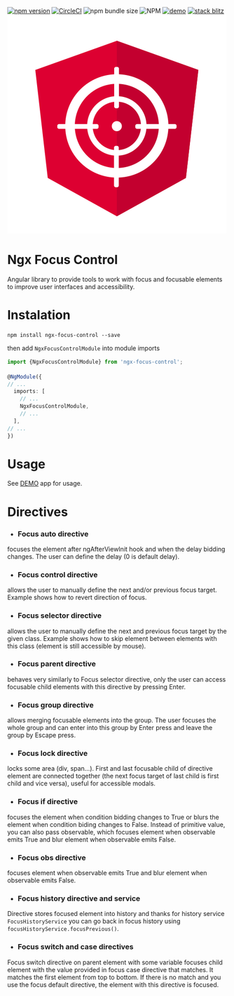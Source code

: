 [![npm version](https://badge.fury.io/js/ngx-focus-control.svg)](https://badge.fury.io/js/ngx-focus-control)
[![CircleCI](https://circleci.com/gh/Raiper34/ngx-focus-control.svg?style=shield)](https://circleci.com/gh/Raiper34/ngx-focus-control)
![npm bundle size](https://img.shields.io/bundlephobia/min/ngx-focus-control)
![NPM](https://img.shields.io/npm/l/ngx-focus-control)
[![demo](https://badgen.net/badge/demo/online/orange)](https://ngx-focus-control.netlify.app/)
[![stack blitz](https://badgen.net/badge/stackblitz/online/orange)](https://stackblitz.com/edit/angular-ivy-nsumon)
![ngc focus control logo](ngx-focus-control-logo.svg)
# Ngx Focus Control
Angular library to provide tools to work with focus and focusable elements to improve user interfaces and accessibility.

# Instalation

`npm install ngx-focus-control --save`

then add `NgxFocusControlModule` into module imports
```typescript
import {NgxFocusControlModule} from 'ngx-focus-control';

@NgModule({
// ...
  imports: [
    // ...
    NgxFocusControlModule,
    // ...
  ],
// ...
})
```

# Usage
See [DEMO](https://ngx-focus-control.netlify.app/) app for usage.

# Directives
- ### Focus auto directive
focuses the element after ngAfterViewInit hook and when the delay bidding changes. The user can define the delay (0 is default delay).
- ### Focus control directive
allows the user to manually define the next and/or previous focus target.
Example shows how to revert direction of focus.
- ### Focus selector directive
allows the user to manually define the next and previous focus target by the given class.
Example shows how to skip element between elements with this class (element is still accessible by mouse).
- ### Focus parent directive
behaves very similarly to Focus selector directive, only the user can access focusable child
elements with this directive by pressing Enter.
- ### Focus group directive
allows merging focusable elements into the group. The user focuses the whole group and can enter
into this group by Enter press and leave the group by Escape press.
- ### Focus lock directive
locks some area (div, span...). First and last focusable child of directive element are connected
together (the next focus target of last child is first child and vice versa), useful for accessible modals.
- ### Focus if directive
focuses the element when condition bidding changes to True or blurs the element when condition
biding changes to False. Instead of primitive value, you can also pass observable, which focuses element when observable emits True and blur element when observable emits False.
- ### Focus obs directive
focuses element when observable emits True and blur element when observable emits False.
- ### Focus history directive and service
Directive stores focused element into history and thanks for history service `FocusHistoryService`
you can go back in focus history using `focusHistoryService.focusPrevious()`.
- ### Focus switch and case directives
Focus switch directive on parent element with some variable focuses child element with the value provided in
focus case directive that matches. It matches the first element from top to bottom.
If there is no match and you use the focus default directive, the element with this directive is focused.
